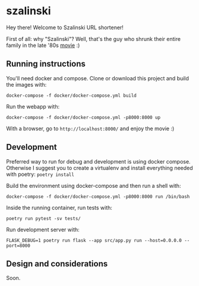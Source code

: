 # szalinski

Hey there! Welcome to Szalinski URL shortener!

First of all: why "Szalinski"? Well, that's the guy who shrunk their entire family in the late '80s [movie](https://en.wikipedia.org/wiki/Honey,_I_Shrunk_the_Kids) :)

## Running instructions

You'll need docker and compose. Clone or download this project and build the images with:

```
docker-compose -f docker/docker-compose.yml build
```

Run the webapp with:

```
docker-compose -f docker/docker-compose.yml -p8000:8000 up
```

With a browser, go to `http://localhost:8000/` and enjoy the movie :)

## Development

Preferred way to run for debug and development is using docker compose. Otherwise I suggest you to create a virtualenv and install everything needed with poetry: `poetry install`

Build the environment using docker-compose and then run a shell with:

```
docker-compose -f docker/docker-compose.yml -p8000:8000 run /bin/bash
```

Inside the running container, run tests with:

```
poetry run pytest -sv tests/
```

Run development server with:

```
FLASK_DEBUG=1 poetry run flask --app src/app.py run --host=0.0.0.0 --port=8000
```

## Design and considerations

Soon.
